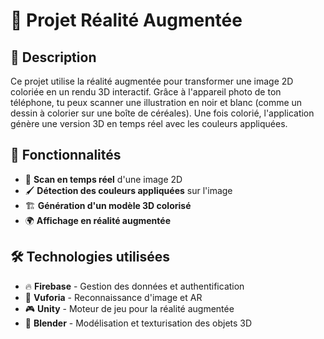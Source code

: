 # 🎨 Projet Réalité Augmentée

## 📌 Description

Ce projet utilise la réalité augmentée pour transformer une image 2D coloriée en un rendu 3D interactif. Grâce à l'appareil photo de ton téléphone, tu peux scanner une illustration en noir et blanc (comme un dessin à colorier sur une boîte de céréales). Une fois colorié, l'application génère une version 3D en temps réel avec les couleurs appliquées.

## 🚀 Fonctionnalités

- 📸 **Scan en temps réel** d'une image 2D  
- 🖌 **Détection des couleurs appliquées** sur l'image  
- 🏗 **Génération d'un modèle 3D colorisé**  
- 🌍 **Affichage en réalité augmentée**  

## 🛠️ Technologies utilisées

- 🔥 **Firebase** - Gestion des données et authentification  
- 🧩 **Vuforia** - Reconnaissance d'image et AR  
- 🎮 **Unity** - Moteur de jeu pour la réalité augmentée  
- 🎨 **Blender** - Modélisation et texturisation des objets 3D  
